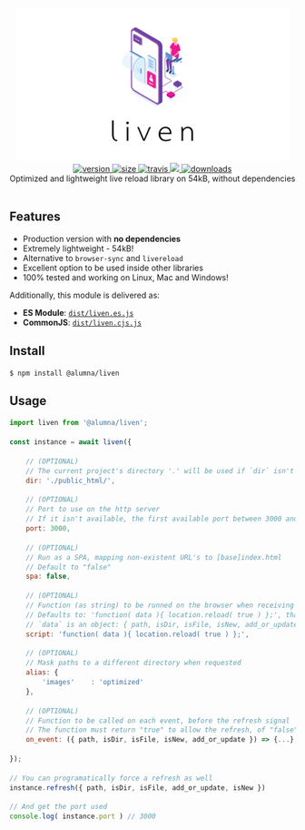 <div align="center">
	<img src="https://github.com/alumna/liven/raw/master/liven.svg?sanitize=true" alt="liven" width="480" height="270" />
</div>

<div align="center">
	<a href="https://npmjs.org/package/@alumna/liven">
		<img src="https://badgen.now.sh/npm/v/@alumna/liven" alt="version" />
	</a>
	<a href="https://npmjs.org/package/@alumna/liven">
		<img src="https://badgen.net/bundlephobia/min/@alumna/liven" alt="size" />
	</a>
	<a href="https://travis-ci.org/alumna/liven">
		<img src="https://travis-ci.org/alumna/liven.svg?branch=master" alt="travis" />
	</a>
	<a href="https://codecov.io/gh/alumna/liven">
		<img src="https://codecov.io/gh/alumna/liven/branch/master/graph/badge.svg" />
	</a>
	<a href="https://npmjs.org/package/@alumna/liven">
		<img src="https://badgen.now.sh/npm/dm/@alumna/liven" alt="downloads" />
	</a>
</div>

<div align="center">Optimized and lightweight live reload library on 54kB, without dependencies</div>

<br/>

## Features

* Production version with **no dependencies**
* Extremely lightweight - 54kB!
* Alternative to `browser-sync` and `livereload`
* Excellent option to be used inside other libraries
* 100% tested and working on Linux, Mac and Windows!

Additionally, this module is delivered as:

* **ES Module**: [`dist/liven.es.js`](https://unpkg.com/@alumna/liven/dist/liven.es.js)
* **CommonJS**: [`dist/liven.cjs.js`](https://unpkg.com/@alumna/liven/dist/liven.cjs.js)


## Install

```
$ npm install @alumna/liven
```


## Usage

```js
import liven from '@alumna/liven';

const instance = await liven({

	// (OPTIONAL)
	// The current project's directory '.' will be used if `dir` isn't passed
	dir: './public_html/',

	// (OPTIONAL)
	// Port to use on the http server
	// If it isn't available, the first available port between 3000 and 3100 will be used 
	port: 3000,

	// (OPTIONAL)
	// Run as a SPA, mapping non-existent URL's to [base]index.html
	// Default to "false"
	spa: false,

	// (OPTIONAL)
	// Function (as string) to be runned on the browser when receiving a socket signal
	// Defaults to: 'function( data ){ location.reload( true ) };', that simply reloads the page
	// `data` is an object: { path, isDir, isFile, isNew, add_or_update }
	script: 'function( data ){ location.reload( true ) };',

	// (OPTIONAL)
	// Mask paths to a different directory when requested
	alias: {
		'images'    : 'optimized'
	},
	
	// (OPTIONAL)
	// Function to be called on each event, before the refresh signal
	// The function must return "true" to allow the refresh, of "false" to don't allow
	on_event: ({ path, isDir, isFile, isNew, add_or_update }) => {...},
	
});

// You can programatically force a refresh as well
instance.refresh({ path, isDir, isFile, add_or_update, isNew })

// And get the port used
console.log( instance.port ) // 3000
```
